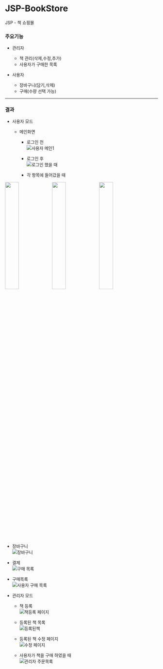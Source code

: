 # JSP-BookStore
JSP - 책 쇼핑몰

### 주요기능

+ 관리자
  + 책 관리(삭제,수정,추가)
  + 사용자가 구매한 목록 
  
+ 사용자
  + 장바구니(담기,삭제)
  + 구매(수량 선택 가능)
  
***

### 결과

- 사용자 모드

  + 메인화면   
    * 로그인 전   
    ![사용자 메인1](https://user-images.githubusercontent.com/60810356/87290952-9e6d6a80-c539-11ea-9ebf-e284e16b784f.JPG)
    
    * 로그인 후   
    ![로그인 했을 때](https://user-images.githubusercontent.com/60810356/87290956-a0372e00-c539-11ea-81ec-a458ebadfb95.JPG)
    
    * 각 항목에 들어갔을 때   
 <div>   
<img width="30%" src="https://user-images.githubusercontent.com/60810356/87291223-f73d0300-c539-11ea-81ba-5c6d376b312c.JPG">
<img width="30%" src="https://user-images.githubusercontent.com/60810356/87291229-f86e3000-c539-11ea-953f-987c50b50636.JPG">
<img width="30%" src="https://user-images.githubusercontent.com/60810356/87291233-f99f5d00-c539-11ea-8eb0-aa96480577fc.JPG">
</div>

  + 장바구니   
  ![장바구니](https://user-images.githubusercontent.com/60810356/87291537-70d4f100-c53a-11ea-8c87-40b9e8dfd7d9.JPG)
    
  + 결제   
  ![구매 목록](https://user-images.githubusercontent.com/60810356/87291724-b4c7f600-c53a-11ea-8e2f-977e622d84db.JPG)
    
  + 구매목록   
  ![사용자 구매 목록](https://user-images.githubusercontent.com/60810356/87291532-6d416a00-c53a-11ea-93b8-0c46b046e47f.JPG)
  
  
  
  
  
  
- 관리자 모드

  + 책 등록   
  ![책등록 페이지](https://user-images.githubusercontent.com/60810356/87292092-4172b400-c53b-11ea-903a-8d1760aad63d.JPG)
  
  + 등록된 책 목록   
  ![등록된책](https://user-images.githubusercontent.com/60810356/87292098-446da480-c53b-11ea-8147-385093e0ab66.JPG)
  
  + 등록된 책 수정 페이지   
  ![수정 페이지](https://user-images.githubusercontent.com/60810356/87292095-42a3e100-c53b-11ea-9b9b-6912e53b5ea7.JPG)
  
  + 사용자가 책을 구매 하였을 때   
  ![관리자 주문목록](https://user-images.githubusercontent.com/60810356/87292665-19d01b80-c53c-11ea-8888-610c3b1fe626.JPG)
